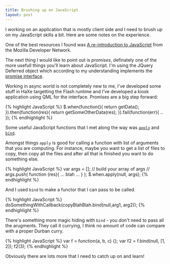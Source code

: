 ```yaml
---
title: Brushing up on JavaScript
layout: post
---
```

I working on an application that is mostly client side and I need to brush up on my JavaScript skills a bit. Here are some notes on the experience.

One of the best resources I found was [A re-introduction to JavaScript](https://developer.mozilla.org/en-US/docs/Web/JavaScript/A_re-introduction_to_JavaScript) from the Mozilla Developer Network.

The next thing I would like to point out is *promises*, definately one of the more usefull things you'll learn about JavaScript. I'm using the JQuery Deferred object which according to my understanding implements the [promise interface](http://promises-aplus.github.io/promises-spec/).

Working in async world is not completely new to me, I've developed some stuff in HaXe targetting the Flash runtime and I've developed a kiosk application using QML for the interface. Promises are a big step forward:

{% highlight JavaScript %}
$.when(function(){
    return getData();
}).then(function(res){ 
    return getSomeOtherData(res);
}).fail(function(err){
    .. 
});
{% endhighlight %}

Some useful JavaScript functions that I met along the way was [`apply`](https://developer.mozilla.org/en-US/docs/Web/JavaScript/Reference/Global_Objects/Function/apply) and [`bind`](https://developer.mozilla.org/en-US/docs/Web/JavaScript/Reference/Global_Objects/Function/bind). 

Amongst things `apply` is good for calling a function with list of arguments that you are computing. For instance, maybe you want to get a list of files to copy, then copy all the files and after all that is finished you want to do something else.

{% highlight JavaScript %}
var args = [];
// build your array of args
// args.push( function (res){ ... blah ... } );
$.when.apply(null, args);
{% endhighlight %}

And I used `bind` to make a functor that I can pass to be called.

{% highlight JavaScript %}
doSomethingWithCallback(copyBlahBlah.bind(null,arg1, arg2));
{% endhighlight %}

There's something more magic hiding with `bind` - you don't need to pass all the arugments. They call it currying, I think no amount of code can compare with a proper Durban curry.

{% highlight JavaScript %}
var f = function(a, b, c) {};
var f2 = f.bind(null, [1, 2]);
f2(3);
{% endhighlight %}

Obviously there are lots more that I need to catch up on and learn!

